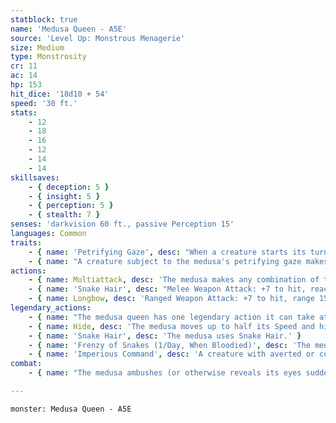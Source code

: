 ```yaml
---
statblock: true
name: 'Medusa Queen - A5E'
source: 'Level Up: Monstrous Menagerie'
size: Medium
type: Monstrosity
cr: 11
ac: 14
hp: 153
hit_dice: '18d10 + 54'
speed: '30 ft.'
stats:
    - 12
    - 18
    - 16
    - 12
    - 14
    - 14
skillsaves:
    - { deception: 5 }
    - { insight: 5 }
    - { perception: 5 }
    - { stealth: 7 }
senses: 'darkvision 60 ft., passive Perception 15'
languages: Common
traits:
    - { name: 'Petrifying Gaze', desc: "When a creature starts its turn within 60 feet of the medusa and can see the medusa's eyes, it can choose to shut its eyes until the beginning of its next turn unless it is surprised or incapacitated. Otherwise, the medusa uses its petrifying gaze on the creature. If the medusa sees its own reflection and doesn't shut its eyes, it is subject to its own gaze." }
    - { name: "A creature subject to the medusa's petrifying gaze makes a DC 14 Constitution saving throw", desc: 'If it rolls a natural 1 on the save, it is petrified instantly. If it otherwise fails the save, it is restrained as it begins to be petrified. The creature repeats the saving throw at the end of its turn, ending the effect on itself on a success and becoming petrified on a failure. The petrification can be removed with greater restoration or similar powerful magic.' }
actions:
    - { name: Multiattack, desc: 'The medusa makes any combination of two attacks with its snake hair and longbow.' }
    - { name: 'Snake Hair', desc: "Melee Weapon Attack: +7 to hit, reach 5 ft., one target. Hit: 7 (1d6 + 4) piercing damage plus 7 (2d6) poison damage, plus an additional 3 (1d6) piercing damage if the target is a creature that is surprised or that can't see the medusa." }
    - { name: Longbow, desc: 'Ranged Weapon Attack: +7 to hit, range 150/600 ft., one target. Hit: 8 (1d8 + 4) piercing damage plus 7 (2d6) poison damage.' }
legendary_actions:
    - { name: "The medusa queen has one legendary action it can take at the end of another creature's turn, choosing from the options below", desc: 'The medusa queen regains the spent legendary action at the start of its turn.' }
    - { name: Hide, desc: 'The medusa moves up to half its Speed and hides.' }
    - { name: 'Snake Hair', desc: 'The medusa uses Snake Hair.' }
    - { name: 'Frenzy of Snakes (1/Day, When Bloodied)', desc: 'The medusa uses Snake Hair on each creature within 5 feet.' }
    - { name: 'Imperious Command', desc: 'A creature with averted or covered eyes within 60 feet that can hear the medusa makes a DC 13 Wisdom saving throw. On a failure, it looks at the medusa, making itself the target of Petrifying Gaze if it and the medusa can see each other. On a success, the creature is immune to Imperious Command for 24 hours. This is a charm effect.' }
combat:
    - { name: "The medusa ambushes (or otherwise reveals its eyes suddenly) so its opponents can't avert their gaze", desc: 'It makes melee attacks against creatures with averted eyes. When bloodied, it hides if possible, setting up further ambushes.' }

---
```

```statblock
monster: Medusa Queen - A5E
```
